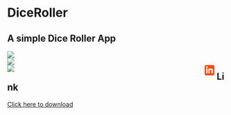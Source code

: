 # DiceRoller

## A simple Dice Roller App

<img align='left' src='https://user-images.githubusercontent.com/55330971/89029894-f800d200-d34c-11ea-9fed-b7e17c7eac96.png' width='450'><img align='left' src='https://user-images.githubusercontent.com/55330971/89029454-1fa36a80-d34c-11ea-9cf0-a722e7d70604.png' width='450'> <img align='left' src='https://user-images.githubusercontent.com/55330971/89029943-11098300-d34d-11ea-8aaf-f6a2c3f5ca04.png' width='450'>
</br>
<a href="https://github.com/Ryuk-me/DiceRoller/releases/download/v1.0/diceRoller.apk">
  <img align="left" alt="Neeraj's LinkedIn" width="33px" height="24px" src="https://github.com/Ryuk-me/ryuk-me/blob/master/asset/linkedIn.gif" />
</a>
## Link
[Click here to download](https://github.com/Ryuk-me/DiceRoller/releases/download/v1.0/diceRoller.apk)
